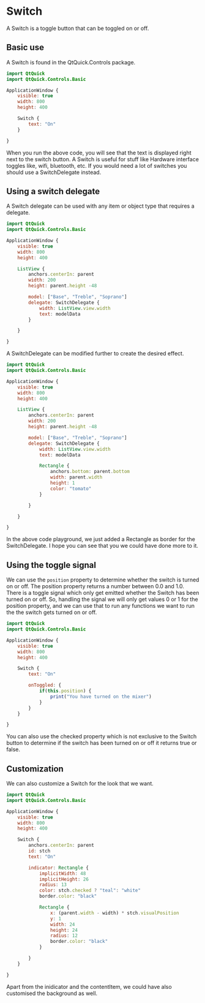 # Switch

A Switch is a toggle button that can be toggled on or off.

## Basic use

A Switch is found in the QtQuick.Controls package.

```qml
import QtQuick
import QtQuick.Controls.Basic

ApplicationWindow {
    visible: true
    width: 800
    height: 400

    Switch {
        text: "On"
    }

}

```

When you run the above code, you will see that the text is displayed right next to the switch button. A Switch is useful for stuff like Hardware interface toggles like, wifi, bluetooth, etc. If you would need a lot of switches you should use a SwitchDelegate instead.

## Using a switch delegate

A Switch delegate can be used with any item or object type that requires a delegate.

```qml
import QtQuick
import QtQuick.Controls.Basic

ApplicationWindow {
    visible: true
    width: 800
    height: 400

    ListView {
        anchors.centerIn: parent
        width: 200
        height: parent.height -48

        model: ["Base", "Treble", "Soprano"]
        delegate: SwitchDelegate {
            width: ListView.view.width
            text: modelData
        }

    }

}

```

A SwitchDelegate can be modified further to create the desired effect.

```qml
import QtQuick
import QtQuick.Controls.Basic

ApplicationWindow {
    visible: true
    width: 800
    height: 400

    ListView {
        anchors.centerIn: parent
        width: 200
        height: parent.height -48

        model: ["Base", "Treble", "Soprano"]
        delegate: SwitchDelegate {
            width: ListView.view.width
            text: modelData

            Rectangle {
                anchors.bottom: parent.bottom
                width: parent.width
                height: 1
                color: "tomato"
            }

        }

    }

}

```

In the above code playground, we just added a Rectangle as border for the SwitchDelegate. I hope you can see that you we could have done more to it.

## Using the toggle signal

We can use the `position` property to determine whether the switch is turned on or off. The position property returns a number between 0.0 and 1.0. There is a toggle signal which only get emitted whether the Switch has been turned on or off. So, handling the signal we will only get values 0 or 1 for the position property, and we can use that to run any functions we want to run the the switch gets turned on or off.

```qml
import QtQuick
import QtQuick.Controls.Basic

ApplicationWindow {
    visible: true
    width: 800
    height: 400

    Switch {
        text: "On"

        onToggled: {
            if(this.position) {
                print("You have turned on the mixer")
            }
        }
    }

}

```

You can also use the checked property which is not exclusive to the Switch button to determine if the switch has been turned on or off it returns true or false.

## Customization

We can also customize a Switch for the look that we want.

```qml
import QtQuick
import QtQuick.Controls.Basic

ApplicationWindow {
    visible: true
    width: 800
    height: 400

    Switch {
        anchors.centerIn: parent
        id: stch
        text: "On"

        indicator: Rectangle {
            implicitWidth: 48
            implicitHeight: 26
            radius: 13
            color: stch.checked ? "teal": "white"
            border.color: "black"

            Rectangle {
                x: (parent.width - width) * stch.visualPosition
                y: 1
                width: 24
                height: 24
                radius: 12
                border.color: "black"
            }

        }
    }

}

```

Apart from the inidicator and the contentItem, we could have also customised the background as well.
